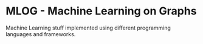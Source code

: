 # MLOG - Machine Learning on Graphs
Machine Learning stuff implemented using different programming languages and frameworks.
